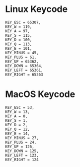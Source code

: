# Linux Keycode

	KEY_ESC = 65307,
	KEY_W = 119,
	KEY_A = 97,
	KEY_S = 115,
	KEY_D = 100,
	KEY_Q = 113,
	KEY_E = 101,
	KEY_MINUS = 45,
	KEY_PLUS = 61,
	KEY_UP = 65362,
	KEY_DOWN = 65364,
	KEY_LEFT = 65361,
	KEY_RIGHT = 65363

# MacOS Keycode

	KEY_ESC = 53,
	KEY_W = 13,
	KEY_A = 0,
	KEY_S = 1,
	KEY_D = 2,
	KEY_Q = 12,
	KEY_E = 14,
	KEY_MINUS = 27,
	KEY_PLUS = 24,
	KEY_UP = 126,
	KEY_DOWN = 125,
	KEY_LEFT = 123,
	KEY_RIGHT = 124